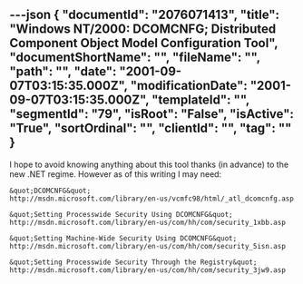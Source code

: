 ---json
{
  "documentId": "2076071413",
  "title": "Windows NT/2000: DCOMCNFG; Distributed Component Object Model Configuration Tool",
  "documentShortName": "",
  "fileName": "",
  "path": "",
  "date": "2001-09-07T03:15:35.000Z",
  "modificationDate": "2001-09-07T03:15:35.000Z",
  "templateId": "",
  "segmentId": "79",
  "isRoot": "False",
  "isActive": "True",
  "sortOrdinal": "",
  "clientId": "",
  "tag": ""
}
---

I hope to avoid knowing anything about this tool thanks (in advance) to the new .NET regime. However as of this writing I may need:

    &quot;DCOMCNFG&quot;
    http://msdn.microsoft.com/library/en-us/vcmfc98/html/_atl_dcomcnfg.asp

    &quot;Setting Processwide Security Using DCOMCNFG&quot;
    http://msdn.microsoft.com/library/en-us/com/hh/com/security_1xbb.asp

    &quot;Setting Machine-Wide Security Using DCOMCNFG&quot;
    http://msdn.microsoft.com/library/en-us/com/hh/com/security_5isn.asp

    &quot;Setting Processwide Security Through the Registry&quot;
    http://msdn.microsoft.com/library/en-us/com/hh/com/security_3jw9.asp
